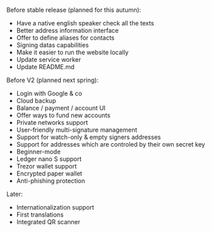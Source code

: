 Before stable release (planned for this autumn):
* Have a native english speaker check all the texts
* Better address information interface
* Offer to define aliases for contacts
* Signing datas capabilities
* Make it easier to run the website locally
* Update service worker
* Update README.md

Before V2 (planned next spring):
* Login with Google & co
* Cloud backup
* Balance / payment / account UI
* Offer ways to fund new accounts
* Private networks support
* User-friendly multi-signature management
* Support for watch-only & empty signers addresses
* Support for addresses which are controled by their own secret key
* Beginner-mode
* Ledger nano S support
* Trezor wallet support
* Encrypted paper wallet
* Anti-phishing protection

Later:
* Internationalization support
* First translations
* Integrated QR scanner
